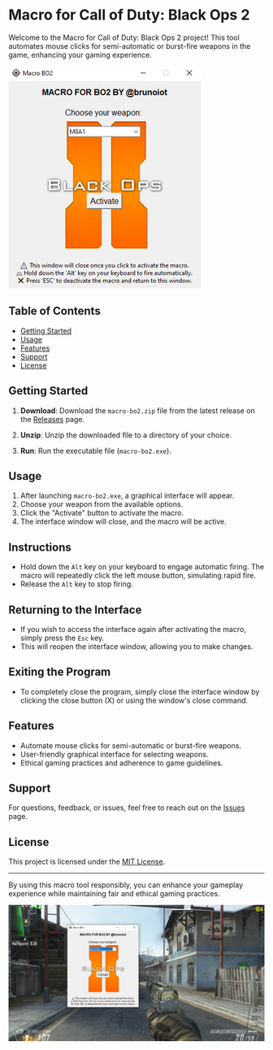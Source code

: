 # Macro for Call of Duty: Black Ops 2

Welcome to the Macro for Call of Duty: Black Ops 2 project! This tool automates mouse clicks for semi-automatic or burst-fire weapons in the game, enhancing your gaming experience.

![Macro for COD BO2](images/img_menuapp.png)

## Table of Contents

- [Getting Started](#getting-started)
- [Usage](#usage)
- [Features](#features)
- [Support](#support)
- [License](#license)

## Getting Started

1. **Download**: Download the `macro-bo2.zip` file from the latest release on the [Releases](https://github.com/brunoiot/macro-bo2/releases) page.

2. **Unzip**: Unzip the downloaded file to a directory of your choice.

3. **Run**: Run the executable file (`macro-bo2.exe`).

## Usage

1. After launching `macro-bo2.exe`, a graphical interface will appear.
2. Choose your weapon from the available options.
3. Click the "Activate" button to activate the macro.
4. The interface window will close, and the macro will be active.

## Instructions

- Hold down the `Alt` key on your keyboard to engage automatic firing. The macro will repeatedly click the left mouse button, simulating rapid fire.
- Release the `Alt` key to stop firing.

## Returning to the Interface

- If you wish to access the interface again after activating the macro, simply press the `Esc` key.
- This will reopen the interface window, allowing you to make changes.

## Exiting the Program

- To completely close the program, simply close the interface window by clicking the close button (X) or using the window's close command.

## Features

- Automate mouse clicks for semi-automatic or burst-fire weapons.
- User-friendly graphical interface for selecting weapons.
- Ethical gaming practices and adherence to game guidelines.

## Support

For questions, feedback, or issues, feel free to reach out on the [Issues](https://github.com/brunoiot/macro-bo2/issues) page.

## License

This project is licensed under the [MIT License](LICENSE).

---

By using this macro tool responsibly, you can enhance your gameplay experience while maintaining fair and ethical gaming practices.

![Gameplay Screenshot](images/img_showapp.png)

